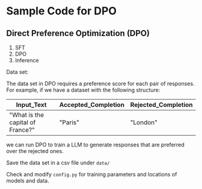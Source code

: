 # Sample Code for DPO

## Direct Preference Optimization (DPO)

1) SFT
2) DPO
3) Inference

Data set:

The data set in DPO requires a preference score for each pair of responses. For example, if we have a dataset with the following structure:

| Input_Text | Accepted_Completion | Rejected_Completion |
|------------|---------------------|-------------------|
| "What is the capital of France?" | "Paris" | "London" |

we can run DPO to train a LLM to generate responses that are preferred over the rejected ones.

Save the data set in a csv file under `data/`

Check and modify `config.py` for training parameters and locations of models and data.
